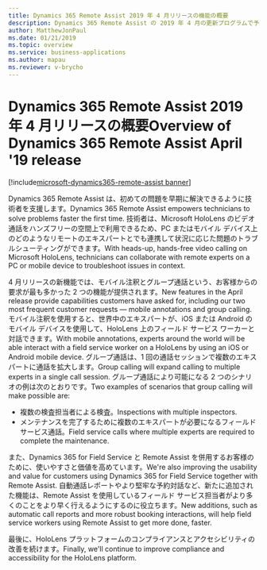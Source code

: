 ```yaml
---
title: Dynamics 365 Remote Assist 2019 年 4 月リリースの機能の概要
description: Dynamics 365 Remote Assist の 2019 年 4 月の更新プログラムで予定されている新機能
author: MatthewJonPaul
ms.date: 01/21/2019
ms.topic: overview
ms.service: business-applications
ms.author: mapau
ms.reviewer: v-brycho
---
```

#  <a name="overview-of-dynamics-365-remote-assist-april-19-release"></a><span data-ttu-id="26a13-103">Dynamics 365 Remote Assist 2019 年 4 月リリースの概要</span><span class="sxs-lookup"><span data-stu-id="26a13-103">Overview of Dynamics 365 Remote Assist April '19 release</span></span>
[!include[microsoft-dynamics365-remote-assist banner](../../includes/microsoft-dynamics365-remote-assist.md)]


<span data-ttu-id="26a13-104">Dynamics 365 Remote Assist は、初めての問題を早期に解決できるように技術者を支援します。</span><span class="sxs-lookup"><span data-stu-id="26a13-104">Dynamics 365 Remote Assist empowers technicians to solve problems faster the first time.</span></span> <span data-ttu-id="26a13-105">技術者は、Microsoft HoloLens のビデオ通話をハンズフリーの空間上で利用できるため、PC またはモバイル デバイス上のどのようなリモートのエキスパートとでも連携して状況に応じた問題のトラブルシューティングができます。</span><span class="sxs-lookup"><span data-stu-id="26a13-105">With heads-up, hands-free video calling on Microsoft HoloLens, technicians can collaborate with remote experts on a PC or mobile device to troubleshoot issues in context.</span></span>

<span data-ttu-id="26a13-106">4 月リリースの新機能では、モバイル注釈とグループ通話という、お客様からの要求が最も多かった 2 つの機能が提供されます。</span><span class="sxs-lookup"><span data-stu-id="26a13-106">New features in the April release provide capabilities customers have asked for, including our two most frequent customer requests — mobile annotations and group calling.</span></span> <span data-ttu-id="26a13-107">モバイル注釈を使用すると、世界中のエキスパートが、iOS または Android のモバイル デバイスを使用して、HoloLens 上のフィールド サービス ワーカーと対話できます。</span><span class="sxs-lookup"><span data-stu-id="26a13-107">With mobile annotations, experts around the world will be able interact with a field service worker on a HoloLens by using an iOS or Android mobile device.</span></span> <span data-ttu-id="26a13-108">グループ通話は、1 回の通話セッションで複数のエキスパートに通話を拡大します。</span><span class="sxs-lookup"><span data-stu-id="26a13-108">Group calling will expand calling to multiple experts in a single call session.</span></span> <span data-ttu-id="26a13-109">グループ通話により可能になる 2 つのシナリオの例は次のとおりです。</span><span class="sxs-lookup"><span data-stu-id="26a13-109">Two examples of scenarios that group calling will make possible are:</span></span> 

- <span data-ttu-id="26a13-110">複数の検査担当者による検査。</span><span class="sxs-lookup"><span data-stu-id="26a13-110">Inspections with multiple inspectors.</span></span> 
- <span data-ttu-id="26a13-111">メンテナンスを完了するために複数のエキスパートが必要になるフィールド サービス通話。</span><span class="sxs-lookup"><span data-stu-id="26a13-111">Field service calls where multiple experts are required to complete the maintenance.</span></span>

<span data-ttu-id="26a13-112">また、Dynamics 365 for Field Service と Remote Assist を併用するお客様のために、使いやすさと価値を高めています。</span><span class="sxs-lookup"><span data-stu-id="26a13-112">We're also improving the usability and value for customers using Dynamics 365 for Field Service together with Remote Assist.</span></span> <span data-ttu-id="26a13-113">自動通話レポートやより堅牢な予約対話など、新たに追加された機能は、Remote Assist を使用しているフィールド サービス担当者がより多くのことをより早く行えるようにするのに役立ちます。</span><span class="sxs-lookup"><span data-stu-id="26a13-113">New additions, such as automatic call reports and more robust booking interactions, will help field service workers using Remote Assist to get more done, faster.</span></span>

<span data-ttu-id="26a13-114">最後に、HoloLens プラットフォームのコンプライアンスとアクセシビリティの改善を続けます。</span><span class="sxs-lookup"><span data-stu-id="26a13-114">Finally, we'll continue to improve compliance and accessibility for the HoloLens platform.</span></span>
